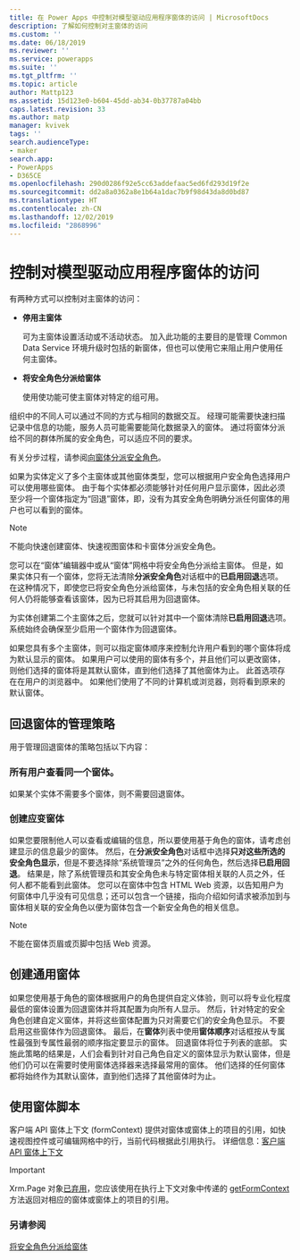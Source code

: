 ```yaml
---
title: 在 Power Apps 中控制对模型驱动应用程序窗体的访问 | MicrosoftDocs
description: 了解如何控制对主窗体的访问
ms.custom: ''
ms.date: 06/18/2019
ms.reviewer: ''
ms.service: powerapps
ms.suite: ''
ms.tgt_pltfrm: ''
ms.topic: article
author: Mattp123
ms.assetid: 15d123e0-b604-45dd-ab34-0b37787a04bb
caps.latest.revision: 33
ms.author: matp
manager: kvivek
tags: ''
search.audienceType:
- maker
search.app:
- PowerApps
- D365CE
ms.openlocfilehash: 290d0286f92e5cc63addefaac5ed6fd293d19f2e
ms.sourcegitcommit: dd2a8a0362a8e1b64a1dac7b9f98d43da8d0bd87
ms.translationtype: HT
ms.contentlocale: zh-CN
ms.lasthandoff: 12/02/2019
ms.locfileid: "2868996"
---
```

# <a name="control-access-to-model-driven-app-forms"></a>控制对模型驱动应用程序窗体的访问

 有两种方式可以控制对主窗体的访问：  
  
- **停用主窗体**  
  
     可为主窗体设置活动或不活动状态。 加入此功能的主要目的是管理 Common Data Service 环境升级时包括的新窗体，但也可以使用它来阻止用户使用任何主窗体。   
  
- **将安全角色分派给窗体**  
  
     使用使功能可使主窗体对特定的组可用。  
  
 组织中的不同人可以通过不同的方式与相同的数据交互。 经理可能需要快速扫描记录中信息的功能，服务人员可能需要能简化数据录入的窗体。 通过将窗体分派给不同的群体所属的安全角色，可以适应不同的要求。  
  
 有关分步过程，请参阅[向窗体分派安全角色](https://docs.microsoft.com/dynamics365/customer-engagement/admin/assign-security-roles-form)。  
  
 如果为实体定义了多个主窗体或其他窗体类型，您可以根据用户安全角色选择用户可以使用哪些窗体。 由于每个实体都必须能够针对任何用户显示窗体，因此必须至少将一个窗体指定为“回退”窗体，即，没有为其安全角色明确分派任何窗体的用户也可以看到的窗体。  
  
> [!NOTE]
>  不能向快速创建窗体、快速视图窗体和卡窗体分派安全角色。  
  
 您可以在“窗体”编辑器中或从“窗体”网格中将安全角色分派给主窗体。 但是，如果实体只有一个窗体，您将无法清除**分派安全角色**对话框中的**已启用回退**选项。 在这种情况下，即使您已将安全角色分派给窗体，与未包括的安全角色相关联的任何人仍将能够查看该窗体，因为已将其启用为回退窗体。  
  
 为实体创建第二个主窗体之后，您就可以针对其中一个窗体清除**已启用回退**选项。 系统始终会确保至少启用一个窗体作为回退窗体。  
  
 如果您具有多个主窗体，则可以指定窗体顺序来控制允许用户看到的哪个窗体将成为默认显示的窗体。 如果用户可以使用的窗体有多个，并且他们可以更改窗体，则他们选择的窗体将是其默认窗体，直到他们选择了其他窗体为止。 此首选项存在在用户的浏览器中。 如果他们使用了不同的计算机或浏览器，则将看到原来的默认窗体。  
  
## <a name="strategies-to-manage-the-fallback-form"></a>回退窗体的管理策略  
 用于管理回退窗体的策略包括以下内容：  
  
<a name="BKMK_DoNotUseMultipleForms"></a>   
### <a name="all-users-view-the-same-form"></a>所有用户查看同一个窗体。  
 如果某个实体不需要多个窗体，则不需要回退窗体。  
  
<a name="BKMK_Contingecyform"></a>   
### <a name="create-a-contingency-form"></a>创建应变窗体  
 如果您要限制他人可以查看或编辑的信息，所以要使用基于角色的窗体，请考虑创建显示的信息最少的窗体。 然后，在**分派安全角色**对话框中选择**只对这些所选的安全角色显示**，但是不要选择除“系统管理员”之外的任何角色，然后选择**已启用回退**。 结果是，除了系统管理员和其安全角色未与特定窗体相关联的人员之外，任何人都不能看到此窗体。 您可以在窗体中包含 HTML Web 资源，以告知用户为何窗体中几乎没有可见信息；还可以包含一个链接，指向介绍如何请求被添加到与窗体相关联的安全角色以便为窗体包含一个新安全角色的相关信息。  
  
> [!NOTE]
>  不能在窗体页眉或页脚中包括 Web 资源。  
  
<a name="BKMK_CreateGenericForm"></a>   
## <a name="create-a-generic-form"></a>创建通用窗体  
 如果您使用基于角色的窗体根据用户的角色提供自定义体验，则可以将专业化程度最低的窗体设置为回退窗体并将其配置为向所有人显示。 然后，针对特定的安全角色创建自定义窗体，并将这些窗体配置为只对需要它们的安全角色显示。 不要启用这些窗体作为回退窗体。 最后，在**窗体**列表中使用**窗体顺序**对话框按从专属性最强到专属性最弱的顺序指定要显示的窗体。 回退窗体将位于列表的底部。 实施此策略的结果是，人们会看到针对自己角色自定义的窗体显示为默认窗体，但是他们仍可以在需要时使用窗体选择器来选择最常用的窗体。 他们选择的任何窗体都将始终作为其默认窗体，直到他们选择了其他窗体时为止。  
  
<a name="BKMK_UseFormScripting"></a>   
## <a name="use-form-scripting"></a>使用窗体脚本  
客户端 API 窗体上下文 (formContext) 提供对窗体或窗体上的项目的引用，如快速视图控件或可编辑网格中的行，当前代码根据此引用执行。 详细信息：[客户端 API 窗体上下文](/dynamics365/customer-engagement/developer/clientapi/clientapi-form-context)

> [!IMPORTANT]
> Xrm.Page 对象[已弃用](/dynamics365/get-started/whats-new/customer-engagement/important-changes-coming#some-client-apis-are-deprecated)，您应该使用在执行上下文对象中传递的 [getFormContext](/powerapps/developer/model-driven-apps/clientapi/reference/executioncontext/getformcontext) 方法返回对相应的窗体或窗体上的项目的引用。
<!-- 
 Finally, in the web application it is possible, but not recommended, for a developer to use scripts in the form Onload event to use the [Xrm.Page.ui.formSelector.items collection](https://go.microsoft.com/fwlink/p/?LinkID=513300) to query available forms and use the navigate method to direct users to a specific form. Remember that the [navigate method](https://go.microsoft.com/fwlink/p/?LinkID=513301) will cause the form to load again (and the Onload event to occur again). Your logic in the event handler should always check some condition before you use the navigate method to avoid an endless loop or unnecessarily restrict users options to navigate between forms.  
  
 This approach will not work for Dynamics 365 for tablets because multiple forms are not available for selection.  -->

### <a name="see-also"></a>另请参阅  

[将安全角色分派给窗体](https://docs.microsoft.com/dynamics365/customer-engagement/admin/assign-security-roles-form)
